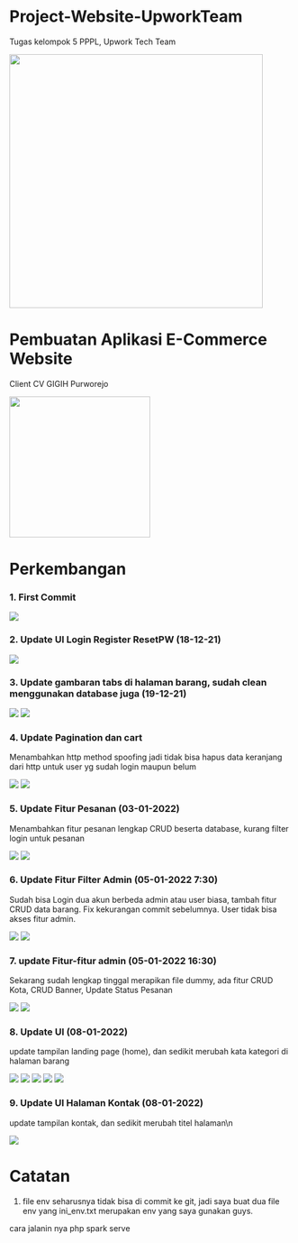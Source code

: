 # Project-Website-UpworkTeam
Tugas kelompok 5 PPPL, Upwork Tech Team

<img src="https://github.com/lolimilkita/Project-Website-UpworkTeam/blob/main/img_readme/logo_team.png" width="450px" height="auto">

# Pembuatan Aplikasi E-Commerce Website 
Client CV GIGIH Purworejo

<img src="https://github.com/lolimilkita/Project-Website-UpworkTeam/blob/Developer/img_readme/logo_cvgigih.png" width="250px" height="auto">

# Perkembangan 
### 1. First Commit
<img src="https://github.com/lolimilkita/Project-Website-UpworkTeam/blob/Developer/img_readme/2021-12-14.png">

### 2. Update UI Login Register ResetPW (18-12-21)
<img src="https://github.com/lolimilkita/Project-Website-UpworkTeam/blob/Developer/img_readme/2021-12-18.png">

### 3. Update gambaran tabs di halaman barang, sudah clean menggunakan database juga (19-12-21)
<img src="https://github.com/lolimilkita/Project-Website-UpworkTeam/blob/Developer/img_readme/tabs1.png">
<img src="https://github.com/lolimilkita/Project-Website-UpworkTeam/blob/Developer/img_readme/tabs2.png">

### 4. Update Pagination dan cart
Menambahkan http method spoofing jadi tidak bisa hapus data keranjang dari http untuk user yg sudah login maupun belum

<img src="https://github.com/lolimilkita/Project-Website-UpworkTeam/blob/Developer/img_readme/empat.png">


<img src="https://github.com/lolimilkita/Project-Website-UpworkTeam/blob/Developer/img_readme/empat_1.png">

### 5. Update Fitur Pesanan (03-01-2022)
Menambahkan fitur pesanan lengkap CRUD beserta database, kurang filter login untuk pesanan

<img src="https://github.com/lolimilkita/Project-Website-UpworkTeam/blob/Developer/img_readme/lima_1.png">
<img src="https://github.com/lolimilkita/Project-Website-UpworkTeam/blob/Developer/img_readme/lima_2.png">

### 6. Update Fitur Filter Admin (05-01-2022 7:30)
Sudah bisa Login dua akun berbeda admin atau user biasa, tambah fitur CRUD data barang. Fix kekurangan commit sebelumnya. User tidak bisa akses fitur admin.

<img src="https://github.com/lolimilkita/Project-Website-UpworkTeam/blob/Developer/img_readme/enam_1.png">
<img src="https://github.com/lolimilkita/Project-Website-UpworkTeam/blob/Developer/img_readme/enam_2.png">

### 7. update Fitur-fitur admin (05-01-2022 16:30)
Sekarang sudah lengkap tinggal merapikan file dummy, ada fitur CRUD Kota, CRUD Banner, Update Status Pesanan

<img src="https://github.com/lolimilkita/Project-Website-UpworkTeam/blob/Developer/img_readme/tujuh_1.png">
<img src="https://github.com/lolimilkita/Project-Website-UpworkTeam/blob/Developer/img_readme/tujuh_2.png">


### 8. Update UI (08-01-2022)
update tampilan landing page (home), dan sedikit merubah kata kategori di halaman barang

<img src="https://github.com/lolimilkita/Project-Website-UpworkTeam/blob/Developer/img_readme/delapan_1.png">
<img src="https://github.com/lolimilkita/Project-Website-UpworkTeam/blob/Developer/img_readme/delapan_2.png">
<img src="https://github.com/lolimilkita/Project-Website-UpworkTeam/blob/Developer/img_readme/delapan_3.png">
<img src="https://github.com/lolimilkita/Project-Website-UpworkTeam/blob/Developer/img_readme/delapan_4.png">
<img src="https://github.com/lolimilkita/Project-Website-UpworkTeam/blob/Developer/img_readme/delapan_5.png">


### 9. Update UI Halaman Kontak (08-01-2022)
update tampilan kontak, dan sedikit merubah titel halaman\n

<img src="https://github.com/lolimilkita/Project-Website-UpworkTeam/blob/Developer/img_readme/sembilan.png">


# Catatan
1. file env seharusnya tidak bisa di commit ke git, jadi saya buat dua file env yang ini_env.txt merupakan env yang saya gunakan guys.

cara jalanin nya php spark serve